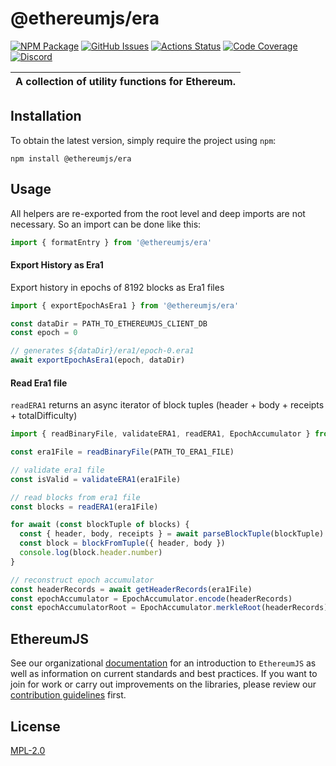 # @ethereumjs/era

[![NPM Package][era-npm-badge]][era-npm-link]
[![GitHub Issues][era-issues-badge]][era-issues-link]
[![Actions Status][era-actions-badge]][era-actions-link]
[![Code Coverage][era-coverage-badge]][era-coverage-link]
[![Discord][discord-badge]][discord-link]

| A collection of utility functions for Ethereum. |
| ----------------------------------------------- |

## Installation

To obtain the latest version, simply require the project using `npm`:

```shell
npm install @ethereumjs/era
```

## Usage


All helpers are re-exported from the root level and deep imports are not necessary. So an import can be done like this:

```ts
import { formatEntry } from '@ethereumjs/era'
```

#### Export History as Era1
Export history in epochs of 8192 blocks as Era1 files

```ts
import { exportEpochAsEra1 } from '@ethereumjs/era'

const dataDir = PATH_TO_ETHEREUMJS_CLIENT_DB
const epoch = 0

// generates ${dataDir}/era1/epoch-0.era1
await exportEpochAsEra1(epoch, dataDir)
```

#### Read Era1 file

`readERA1` returns an async iterator of block tuples (header + body + receipts + totalDifficulty)


```ts
import { readBinaryFile, validateERA1, readERA1, EpochAccumulator } from '@ethereumjs/era'

const era1File = readBinaryFile(PATH_TO_ERA1_FILE)

// validate era1 file
const isValid = validateERA1(era1File)

// read blocks from era1 file
const blocks = readERA1(era1File)

for await (const blockTuple of blocks) {
  const { header, body, receipts } = await parseBlockTuple(blockTuple)
  const block = blockFromTuple({ header, body })
  console.log(block.header.number)
}

// reconstruct epoch accumulator
const headerRecords = await getHeaderRecords(era1File)
const epochAccumulator = EpochAccumulator.encode(headerRecords)
const epochAccumulatorRoot = EpochAccumulator.merkleRoot(headerRecords)

```

## EthereumJS

See our organizational [documentation](https://ethereumjs.readthedocs.io) for an introduction to `EthereumJS` as well as information on current standards and best practices. If you want to join for work or carry out improvements on the libraries, please review our [contribution guidelines](https://ethereumjs.readthedocs.io/en/latest/contributing.html) first.

## License

[MPL-2.0](<https://tldrlegal.com/license/mozilla-public-license-2.0-(mpl-2)>)

[era-npm-badge]: https://img.shields.io/npm/v/@ethereumjs/era.svg
[era-npm-link]: https://www.npmjs.org/package/@ethereumjs/era
[era-issues-badge]: https://img.shields.io/github/issues/ethereumjs/ethereumjs-monorepo/package:%20era?label=issues
[era-issues-link]: https://github.com/ethereumjs/ethereumjs-monorepo/issues?q=is%3Aopen+is%3Aissue+label%3A"package%3A+era"
[era-actions-badge]: https://github.com/ethereumjs/ethereumjs-monorepo/workflows/Era/badge.svg
[era-actions-link]: https://github.com/ethereumjs/ethereumjs-monorepo/actions?query=workflow%3A%22Era%22
[era-coverage-badge]: https://codecov.io/gh/ethereumjs/ethereumjs-monorepo/branch/master/graph/badge.svg?flag=era
[era-coverage-link]: https://codecov.io/gh/ethereumjs/ethereumjs-monorepo/tree/master/packages/era
[discord-badge]: https://img.shields.io/static/v1?logo=discord&label=discord&message=Join&color=blue
[discord-link]: https://discord.gg/TNwARpR
